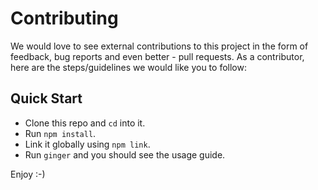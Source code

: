 # Contributing

We would love to see external contributions to this project in the form of feedback, bug reports and even better - pull requests. As a contributor, here are the steps/guidelines we would like you to follow:

## Quick Start

- Clone this repo and `cd` into it.
- Run `npm install`.
- Link it globally using `npm link`.
- Run `ginger` and you should see the usage guide.

Enjoy :-)
